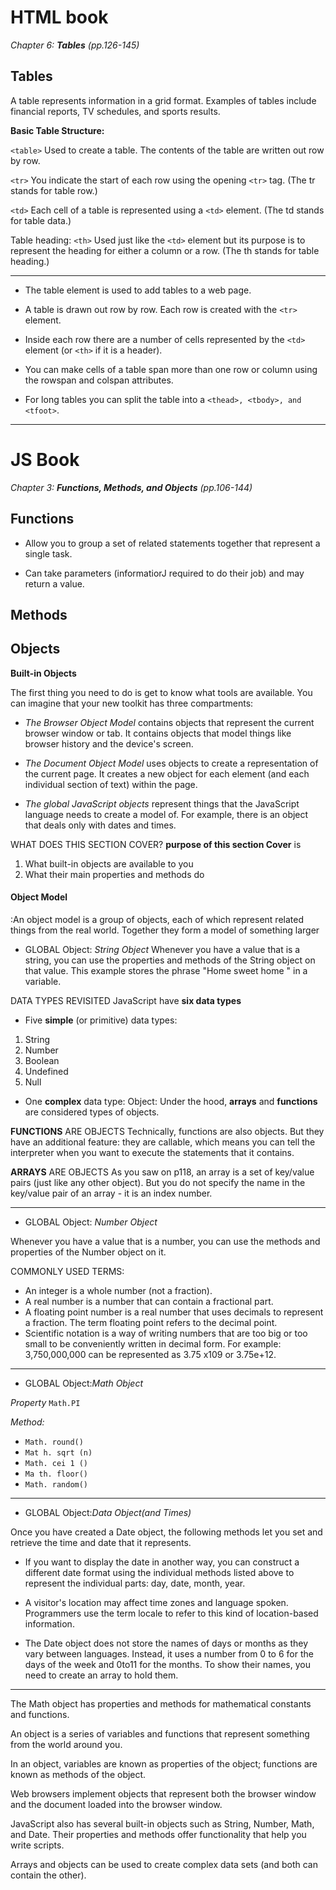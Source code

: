 
# HTML book

*Chapter 6: **Tables** (pp.126-145)*

## Tables

A table represents information in a grid format. Examples of tables include financial reports, TV schedules, and sports results.

**Basic Table Structure:**

``<table>``
Used to create a table. The contents of the table are written out row by row.

``<tr>``
You indicate the start of each row using the opening ``<tr>`` tag. (The tr stands for table row.)

``<td>``
Each cell of a table is represented using a ``<td>`` element. (The td stands for table data.)

Table heading:
``<th>``
Used just like the ``<td>`` element but its purpose is to represent the heading for either a column or a row.
(The th stands for table heading.)

---

- The table element is used to add tables to a web page.

- A table is drawn out row by row. Each row is created with the ``<tr>`` element.

- Inside each row there are a number of cells represented by the ``<td>`` element (or ``<th>`` if it is a header).

- You can make cells of a table span more than one row or column using the rowspan and colspan attributes.

- For long tables you can split the table into a ``<thead>, <tbody>, and <tfoot>``.

---

# JS Book

*Chapter 3: **Functions, Methods, and Objects** (pp.106-144)*

## Functions

- Allow you to group a set of related statements together that represent a single task.

- Can take parameters (informatiorJ required to do their job) and may return a value.

## Methods

## Objects

**Built-in Objects**

The first thing you need to do is get to know what tools are available.
You can imagine that your new toolkit has three compartments:

- *The Browser Object Model* contains objects that represent the current browser window or tab. It contains objects that model things like browser history and the device's screen.

- *The Document Object Model* uses objects to create a representation of the current page. It creates a new object for each element (and each individual section of text) within the page.

- *The global JavaScript objects* represent things that the JavaScript language needs to create a model of. For example, there is an object that deals only with dates and times.

WHAT DOES THIS SECTION COVER?
**purpose of this section Cover** is

1. What built-in objects are available to you
1. What their main properties and methods do

#### Object Model

:An object model is a group of objects, each of which represent related things from the real world. Together they form a model of something larger


- GLOBAL Object: *String Object*
Whenever you have a value that is a string, you can use the properties and methods of the String object on that value. This example stores the phrase "Home sweet home " in a variable.

DATA TYPES REVISITED
JavaScript have **six data types**

- Five **simple** (or primitive) data types:

1. String
1. Number
1. Boolean
1. Undefined
1. Null

- One **complex** data type:
Object: Under the hood, **arrays** and **functions** are considered types of objects.

**FUNCTIONS** ARE OBJECTS
Technically, functions are also objects. But they have an additional feature: they are callable, which means you can tell the interpreter when you want to execute the statements that it contains.

**ARRAYS** ARE OBJECTS
As you saw on p118, an array is a set of key/value pairs (just like any other object). But you do not specify the name in the key/value pair of an array - it is an index number.

---

- GLOBAL Object: *Number Object*

Whenever you have a value that is a number, you can use the methods and properties of the Number object on it.

COMMONLY USED TERMS:

- An integer is a whole number (not a fraction).
- A real number is a number that can contain a fractional part.
- A floating point number is a real number that uses decimals to represent a fraction. The term floating point refers to the decimal point.
- Scientific notation is a way of writing numbers that are too big or too small to be conveniently written in decimal form. For example: 3,750,000,000 can be represented as 3.75 x109 or 3.75e+12.

---

- GLOBAL Object:*Math Object*

*Property* ``Math.PI``

*Method:*

- ``Math. round()``
- ``Mat h. sqrt (n)``
- ``Math. cei 1 ()``
- ``Ma th. floor()``
- ``Math. random()``

---

- GLOBAL Object:*Data Object(and Times)*

Once you have created a Date object, the following methods let you set and retrieve the time and date that it represents.

- If you want to display the date in another way, you can construct a different date format using the individual methods listed above to represent the individual parts: day, date, month, year.

- A visitor's location may affect time zones and language spoken. Programmers use the term locale to refer to this kind of location-based information.

- The Date object does not store the names of days or months as they vary between languages. Instead, it uses a number from 0 to 6 for the days of the week and 0to11 for the months. To show their names, you need to create an array to hold them.

---

The Math object has properties and methods for mathematical constants and functions.

An object is a series of variables and functions that represent something from the world around you.

In an object, variables are known as properties of the object; functions are known as methods of the object.

Web browsers implement objects that represent both the browser window and the document loaded into the browser window.

JavaScript also has several built-in objects such as String, Number, Math, and Date. Their properties and methods offer functionality that help you write scripts.

Arrays and objects can be used to create complex data sets (and both can contain the other).
